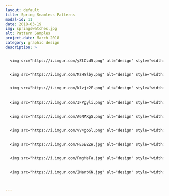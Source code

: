 ```yaml
---
layout: default
title: Spring Seamless Patterns
modal-id: 11
date: 2018-03-19
img: springswatches.jpg
alt: Pattern Samples
project-date: March 2018
category: graphic design
description: >


  <img src="https://i.imgur.com/yZtCzd5.png" alt="design" style="width: 100%;"/>
  
  
  <img src="https://i.imgur.com/MzHYlby.png" alt="design" style="width: 100%;"/>


  <img src="https://i.imgur.com/klvjc2F.png" alt="design" style="width: 100%;"/>
  
  
  <img src="https://i.imgur.com/IFPgyli.png" alt="design" style="width: 100%;"/>
  
  
  <img src="https://i.imgur.com/A6NAKgS.png" alt="design" style="width: 100%;"/>
  
  
  <img src="https://i.imgur.com/vV4goSl.png" alt="design" style="width: 100%;"/>
  
    
  <img src="https://i.imgur.com/FESBZZW.jpg" alt="design" style="width: 100%;"/>
  
  
  <img src="https://i.imgur.com/FmgMsFa.jpg" alt="design" style="width: 100%;"/>
  
  
  <img src="https://i.imgur.com/IMarbKN.jpg" alt="design" style="width: 100%;"/>



---
```

